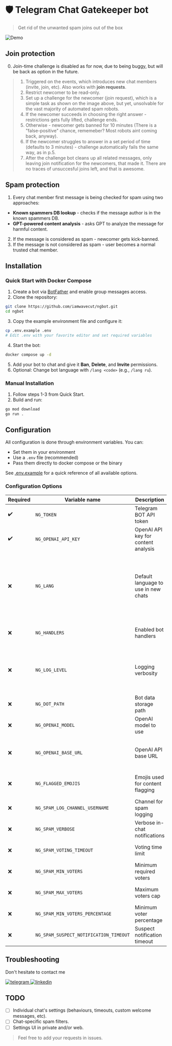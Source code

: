 # :shield: Telegram Chat Gatekeeper bot
> Get rid of the unwanted spam joins out of the box

![Demo](https://user-images.githubusercontent.com/239034/142725561-5fd80514-dae9-4d29-aa19-a7d2ad41e362.png)

## Join protection
0. Join-time challenge is disabled as for now, due to being buggy, but will be back as option in the future.
> 1. Triggered on the events, which introduces new chat members (invite, join, etc). Also works with **join requests**.
> 2. Restrict newcomer to be read-only.
> 3. Set up a challenge for the newcomer (join request), which is a simple task as shown on the image above, but yet, unsolvable for the vast majority of automated spam robots.
> 4. If the newcomer succeeds in choosing the right answer - restrictions gets fully lifted, challenge ends.
> 5. Otherwise - newcomer gets banned for 10 minutes (There is a "false-positive" chance, rememeber? Most robots aint coming back, anyway).
> 6. If the newcomer struggles to answer in a set period of time (defaults to 3 minutes) - challenge automatically fails the same way, as in p.5.
> 7. After the challenge bot cleans up all related messages, only leaving join notification for the newcomers, that made it. There are no traces of unsuccesful joins left, and that is awesome.

## Spam protection
1. Every chat member first message is being checked for spam using two approaches:
 - **Known spammers DB lookup** - checks if the message author is in the known spammers DB.
 - **GPT-powered content analysis** - asks GPT to analyze the message for harmful content.
2. If the message is considered as spam - newcomer gets kick-banned.
3. If the message is not considered as spam - user becomes a normal trusted chat member.

## Installation

### Quick Start with Docker Compose
1. Create a bot via [BotFather](https://t.me/BotFather) and enable group messages access.
2. Clone the repository:
```bash
git clone https://github.com/iamwavecut/ngbot.git
cd ngbot
```
3. Copy the example environment file and configure it:
```bash
cp .env.example .env
# Edit .env with your favorite editor and set required variables
```
4. Start the bot:
```bash
docker compose up -d
```
5. Add your bot to chat and give it **Ban**, **Delete**, and **Invite** permissions.
6. Optional: Change bot language with `/lang <code>` (e.g., `/lang ru`).

### Manual Installation
1. Follow steps 1-3 from Quick Start.
2. Build and run:
```bash
go mod download
go run .
```

## Configuration
All configuration is done through environment variables. You can:
- Set them in your environment
- Use a `.env` file (recommended)
- Pass them directly to docker compose or the binary

See [.env.example](.env.example) for a quick reference of all available options.

### Configuration Options

| Required | Variable name | Description | Default | Options |
| --- | --- | --- | --- | --- |
| :heavy_check_mark: | `NG_TOKEN` | Telegram BOT API token | | |
| :heavy_check_mark: | `NG_OPENAI_API_KEY` | OpenAI API key for content analysis | | |
| :x: | `NG_LANG` | Default language to use in new chats | `en` | `be`, `bg`, `cs`, `da`, `de`, `el`, `en`, `es`, `et`, `fi`, `fr`, `hu`, `id`, `it`, `ja`, `ko`, `lt`, `lv`, `nb`, `nl`, `pl`, `pt`, `ro`, `ru`, `sk`, `sl`, `sv`, `tr`, `uk`, `zh` |
| :x: | `NG_HANDLERS` | Enabled bot handlers | `admin,gatekeeper,reactor` | Comma-separated list of handlers |
| :x: | `NG_LOG_LEVEL` | Logging verbosity | `2` | `0`=Panic, `1`=Fatal, `2`=Error, `3`=Warn, `4`=Info, `5`=Debug, `6`=Trace |
| :x: | `NG_DOT_PATH` | Bot data storage path | `~/.ngbot` | Any valid filesystem path |
| :x: | `NG_OPENAI_MODEL` | OpenAI model to use | `gpt-4o-mini` | Any valid OpenAI model |
| :x: | `NG_OPENAI_BASE_URL` | OpenAI API base URL | `https://api.openai.com/v1` | Any valid OpenAI API compliant base URL |
| :x: | `NG_FLAGGED_EMOJIS` | Emojis used for content flagging | `👎,💩` | Comma-separated list of emojis |
| :x: | `NG_SPAM_LOG_CHANNEL_USERNAME` | Channel for spam logging | | Any valid channel username |
| :x: | `NG_SPAM_VERBOSE` | Verbose in-chat notifications | `false` | `true`, `false` |
| :x: | `NG_SPAM_VOTING_TIMEOUT` | Voting time limit | `5m` | Any valid duration string |
| :x: | `NG_SPAM_MIN_VOTERS` | Minimum required voters | `2` | Any positive integer |
| :x: | `NG_SPAM_MAX_VOTERS` | Maximum voters cap | `10` | Any positive integer |
| :x: | `NG_SPAM_MIN_VOTERS_PERCENTAGE` | Minimum voter percentage | `5` | Any positive float |
| :x: | `NG_SPAM_SUSPECT_NOTIFICATION_TIMEOUT` | Suspect notification timeout | `2m` | Any valid duration string |

## Troubleshooting
Don't hesitate to contact me

[![telegram](https://user-images.githubusercontent.com/239034/142726254-d3378dee-5b73-41b0-858d-b2a6e85dc735.png)
](https://t.me/WaveCut) [![linkedin](https://user-images.githubusercontent.com/239034/142726236-86c526e0-8fc3-4570-bd2d-fc7723d5dc09.png)
](https://linkedin.com/in/wavecut)

## TODO

- [ ] Individual chat's settings (behaviours, timeouts, custom welcome messages, etc).
- [ ] Chat-specific spam filters.
- [ ] Settings UI in private and/or web.

> Feel free to add your requests in issues.
